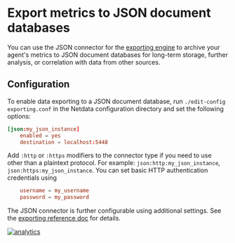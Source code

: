 <!--
title: "Export metrics to JSON document databases"
description: "Archive your Agent's metrics to a JSON document database for long-term storage, further analysis, or correlation with data from other sources."
custom_edit_url: https://github.com/netdata/netdata/edit/master/src/exporting/json/README.md
sidebar_label: JSON Document Databases
-->

# Export metrics to JSON document databases

You can use the JSON connector for the [exporting engine](/src/exporting/README.md) to archive your agent's metrics to JSON
document databases for long-term storage, further analysis, or correlation with data from other sources.

## Configuration

To enable data exporting to a JSON document database, run `./edit-config exporting.conf` in the Netdata configuration
directory and set the following options:

```conf
[json:my_json_instance]
    enabled = yes
    destination = localhost:5448
```

Add `:http` or `:https` modifiers to the connector type if you need to use other than a plaintext protocol. For example: `json:http:my_json_instance`,
`json:https:my_json_instance`. You can set basic HTTP authentication credentials using

```conf
    username = my_username
    password = my_password
```

The JSON connector is further configurable using additional settings. See the [exporting reference
doc](/src/exporting/README.md#options) for details.

[![analytics](https://www.google-analytics.com/collect?v=1&aip=1&t=pageview&_s=1&ds=github&dr=https%3A%2F%2Fgithub.com%2Fnetdata%2Fnetdata&dl=https%3A%2F%2Fmy-netdata.io%2Fgithub%2Fexporting%2Fjson%2FREADME&_u=MAC~&cid=5792dfd7-8dc4-476b-af31-da2fdb9f93d2&tid=UA-64295674-3)](<>)
